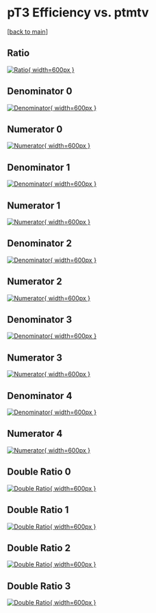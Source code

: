 # pT3 Efficiency vs. ptmtv

[[back to main](./)]



## Ratio

[![Ratio](../mtv/var/pT3_base_321_-1_eff_ptmtv.png){ width=600px }](../mtv/var/pT3_base_321_-1_eff_ptmtv.pdf)

## Denominator 0

[![Denominator](../mtv/den/pT3_base_321_-1_eff_ptmtv_den0.png){ width=600px }](../mtv/den/pT3_base_321_-1_eff_ptmtv_den0.pdf)

## Numerator 0

[![Numerator](../mtv/num/pT3_base_321_-1_eff_ptmtv_num0.png){ width=600px }](../mtv/num/pT3_base_321_-1_eff_ptmtv_num0.pdf)

## Denominator 1

[![Denominator](../mtv/den/pT3_base_321_-1_eff_ptmtv_den1.png){ width=600px }](../mtv/den/pT3_base_321_-1_eff_ptmtv_den1.pdf)

## Numerator 1

[![Numerator](../mtv/num/pT3_base_321_-1_eff_ptmtv_num1.png){ width=600px }](../mtv/num/pT3_base_321_-1_eff_ptmtv_num1.pdf)

## Denominator 2

[![Denominator](../mtv/den/pT3_base_321_-1_eff_ptmtv_den2.png){ width=600px }](../mtv/den/pT3_base_321_-1_eff_ptmtv_den2.pdf)

## Numerator 2

[![Numerator](../mtv/num/pT3_base_321_-1_eff_ptmtv_num2.png){ width=600px }](../mtv/num/pT3_base_321_-1_eff_ptmtv_num2.pdf)

## Denominator 3

[![Denominator](../mtv/den/pT3_base_321_-1_eff_ptmtv_den3.png){ width=600px }](../mtv/den/pT3_base_321_-1_eff_ptmtv_den3.pdf)

## Numerator 3

[![Numerator](../mtv/num/pT3_base_321_-1_eff_ptmtv_num3.png){ width=600px }](../mtv/num/pT3_base_321_-1_eff_ptmtv_num3.pdf)

## Denominator 4

[![Denominator](../mtv/den/pT3_base_321_-1_eff_ptmtv_den4.png){ width=600px }](../mtv/den/pT3_base_321_-1_eff_ptmtv_den4.pdf)

## Numerator 4

[![Numerator](../mtv/num/pT3_base_321_-1_eff_ptmtv_num4.png){ width=600px }](../mtv/num/pT3_base_321_-1_eff_ptmtv_num4.pdf)

## Double Ratio 0

[![Double Ratio](../mtv/ratio/pT3_base_321_-1_eff_ptmtv_ratio0.png){ width=600px }](../mtv/ratio/pT3_base_321_-1_eff_ptmtv_ratio0.pdf)

## Double Ratio 1

[![Double Ratio](../mtv/ratio/pT3_base_321_-1_eff_ptmtv_ratio1.png){ width=600px }](../mtv/ratio/pT3_base_321_-1_eff_ptmtv_ratio1.pdf)

## Double Ratio 2

[![Double Ratio](../mtv/ratio/pT3_base_321_-1_eff_ptmtv_ratio2.png){ width=600px }](../mtv/ratio/pT3_base_321_-1_eff_ptmtv_ratio2.pdf)

## Double Ratio 3

[![Double Ratio](../mtv/ratio/pT3_base_321_-1_eff_ptmtv_ratio3.png){ width=600px }](../mtv/ratio/pT3_base_321_-1_eff_ptmtv_ratio3.pdf)

